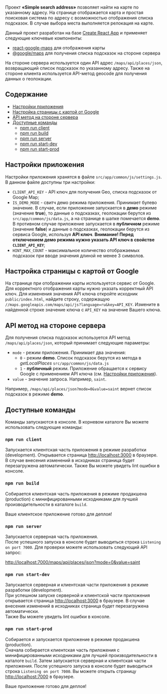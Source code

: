 Проект **«Simple search address»** позволяет найти на карте по указанному адресу. На странице отображается карта и простая поисковая система по адресу с возможностью отображения списка подсказок. В случае выбора места выполняется релокация на карте.

Данный проект разработан на базе [Create React App](https://github.com/facebookincubator/create-react-app) и применяет следующие ключевые компоненты:
- [react-google-maps](https://www.npmjs.com/package/react-google-map) для отображения карты
- [@google/maps](https://www.npmjs.com/package/@google/maps) для получения списка подсказок на стороне сервера

На стороне сервера используется один API адрес `/maps/api/places/json`, возвращающий список подсказок по указанному адресу.
Также на стороне клиента используется API-метод geocode для получения данных о геолокации.

## Содержание

- [Настройки приложения](#Настройки-приложения)
- [Настройка страницы с картой от Google](#Настройка-страницы-с-картой-от-Google)
- [API метод на стороне сервера](#API-метод-на-стороне-сервера)
- [Доступные команды](#Доступные-команды)
  - [npm run client](#npm-run-client)
  - [npm run build](#npm-run-build)
  - [npm run server](#npm-run-server)
  - [npm run start-dev](#npm-run-start-dev)
  - [npm run start-prod](#npm-run-start-prod)

## Настройки приложения

Настройки приложения хранятся в файле `src/app/common/js/settings.js`. В данном файле доступны три настройки:

* `CLIENT_API_KEY` - API ключ для получения Geo, списка подсказок от Google Map;
* `IS_DEMO_MODE` - свитч демо режима приложения. Принимает булево значение. В случае, если приложение запускается в **демо** режиме (значение **true**), то данные о подсказках, геолокации берутся из `src/app/common/js/data.js`, а на странице в шапке помечается **demo**. В противном случае приложение запускается в **публичном** режиме (значение **false**) и данные о подсказках, геолокации берутся из сервиса Google, используя **API ключ**. **Внимание! Перед отключением демо режима нужно указать API ключ в свойстве `CLIENT_API_KEY`**;
* `HINT_MAX_COUNT` - максимальное количество отображаемых подсказок при вводе значения длиной не менее 3 символов.

## Настройка страницы с картой от Google

На странице при отображении карты используется сервис от Google. Для корректного отображения карты нужно указать корректный API ключ. Для изменения значения API ключа откройте исходник `public/index.html`, найдите строку, содержащую `//maps.googleapis.com/maps/api/js?language=ru&key=API_KEY`. Измените в найденной строке значение ключа с `API_KEY` на значение Вашего ключа.

## API метод на стороне сервера

Для получения списка подсказок используется API метод `/maps/api/places/json`, который принимает следующие параметры:
 
* `mode` - режим приложения. Принимает два значения:
    * `0` - режим **demo**. Список подсказок берутся из метода в *getLocalPlaces* `src/app/common/js/data.js`
    * `1` - **публичный** режим. Приложение обращается к сервису Google с применением API ключа (см. [Настройки приложения](#settings-app)). 
* `value` - значение запроса. Например, `saint`.

Например, `/maps/api/places/json?mode=0&value=saint` вернет список подсказок в режиме **demo**.

## Доступные команды

Команды запускаются в консоле. В корневом каталоге Вы можете использовать следующие команды:

### `npm run client`

Запускается клиентская часть приложения в режиме разработки (development). Открывается страница [http://localhost:3000](http://localhost:3000) в браузере.<br>
В случае внесения изменений в исходниках страница будет перезагружена автоматически. Также Вы можете увидеть lint ошибки в консоле. 

### `npm run build`

Собирается клиентская часть приложения в режиме продакшена (production) с минифицированными исходниками для лучшей производительности в каталоге `build`.<br>

Ваше клиентское приложение готово для деплоя!

### `npm run server`

Запускается серверная часть приложения.<br>
После успешного запуска в консоле будет выводиться строка `Listening on port 7000`. Для проверки можете использовать следующий API запрос:

[http://localhost:7000/maps/api/places/json?mode=0&value=saint](http://localhost:7000/maps/api/places/json?mode=0&value=saint)

### `npm run start-dev`

Запускается серверная и клиентская части приложения в режиме разработки (development).<br>
При успешном запуске серверной и клиентской части приложения открывается страница [http://localhost:3000](http://localhost:3000) в браузере.
В случае внесения изменений в исходниках страница будет перезагружена автоматически.<br>
Также Вы можете увидеть lint ошибки в консоле. 

### `npm run start-prod`

Собирается и запускается приложение в режиме продакшена (production).<br>
Сначала собирается клиентская часть приложения с минифицированными исходниками для лучшей производительности в каталоге `build`. Затем запускается серверная и клиентская части приложения. После успешного запуска в консоле будет выводиться строка `Listening on port 7000`. Вы можете открыть страницу [http://localhost:7000](http://localhost:7000) в браузере.<br>

Ваше приложение готово для деплоя!